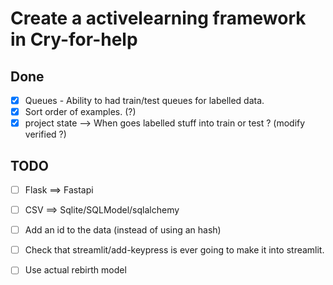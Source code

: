 # Create a activelearning framework in Cry-for-help

## Done
 - [x] Queues - Ability to had train/test queues for labelled data.
 - [x] Sort order of examples. (?)
 - [x] project state --> When goes labelled stuff into train or test ? (modify verified ?)

## TODO
 - [ ] Flask ==> Fastapi
 - [ ] CSV ==> Sqlite/SQLModel/sqlalchemy
 - [ ] Add an id to the data (instead of using an hash)
 - [ ] Check that streamlit/add-keypress is ever going to make it into streamlit.
 - [ ] Use actual rebirth model
 

